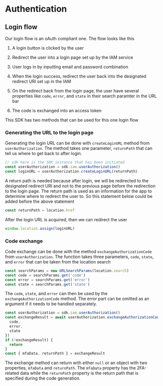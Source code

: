 # Authentication

## Login flow

Our login flow is an oAuth compliant one. The flow looks like this

1. A login button is clicked by the user

1. Redirect the user into a login page set up by the IAM service

1. User logs in by inputting email and password combination

1. When the login success, redirect the user back into the designated redirect URI set up in the IAM

1. On the redirect back from the login page, the user have several properties like `code`, `error`, and `state` in their
   search paramter in the URL bar

1. The code is exchanged into an access token

This SDK has two methods that can be used for this one login flow

### Generating the URL to the login page

Generating the login URL can be done with `createLoginURL` method from `userAuthorization`. The method takes one
parameter, `returnPath` that can tell us where to get back to after login.

```ts
// sdk here is the SDK instance that has been initiated
const userAuthorization = sdk.iam.userAuthorization()
const loginURL = userAuthorization.createLoginURL(returnPath)
```

A return path is needed because after login, we will be redirected to the designated redirect URI and not to the
previous page before the redirection to the login page. The return path is used as an information for the app to
determine where to redirect the user to. So this statement below could be added before the above statement

```ts
const returnPath = location.href
```

After the login URL is acquired, then we can redirect the user

```ts
window.location.assign(loginURL)
```

### Code exchange

Code exchange can be done with the method `exchangeAuthorizationCode` from `userAuthorization`. The function takes three
parameters, `code`, `state`, and `error` that can be taken from the location search

```ts
const searchParams = new URLSearchParams(location.search)
const code = searchParams.get('code')
const error = searchParams.get('error')
const state = searchParams.get('state')
```

The `code`, `state`, and `error` can then be used by the `exchangeAuthorizationCode` method. The error part can be
omitted as an argument if it needs to be handled separately.

```ts
const userAuthorization = sdk.iam.userAuthorization()
const exchangeResult = await userAuthorization.exchangeAuthorizationCode({
  code,
  error,
  state
})
if (!exchangeResult) {
  return
}
const { mfaData, returnPath } = exchangeResult
```

The exchange method can return with either `null` or an object with two properties, `mfaData` and `returnPath`.
The `mfaData` property has the 2FA-related data while the `returnPath` property is the return path that is specified
during the code generation.
